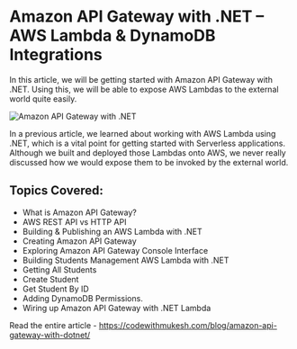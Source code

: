 # Amazon API Gateway with .NET – AWS Lambda & DynamoDB Integrations

In this article, we will be getting started with Amazon API Gateway with .NET. Using this, we will be able to expose AWS Lambdas to the external world quite easily.

![Amazon API Gateway with .NET](https://codewithmukesh.com/wp-content/uploads/2022/08/Amazon-API-Gateway-with-.NET_.png)

In a previous article, we learned about working with AWS Lambda using .NET, which is a vital point for getting started with Serverless applications. Although we built and deployed those Lambdas onto AWS, we never really discussed how we would expose them to be invoked by the external world.

## Topics Covered:
- What is Amazon API Gateway?
- AWS REST API vs HTTP API
- Building & Publishing an AWS Lambda with .NET
- Creating Amazon API Gateway
- Exploring Amazon API Gateway Console Interface
- Building Students Management AWS Lambda with .NET
- Getting All Students
- Create Student
- Get Student By ID
- Adding DynamoDB Permissions.
- Wiring up Amazon API Gateway with .NET Lambda

Read the entire article - https://codewithmukesh.com/blog/amazon-api-gateway-with-dotnet/

